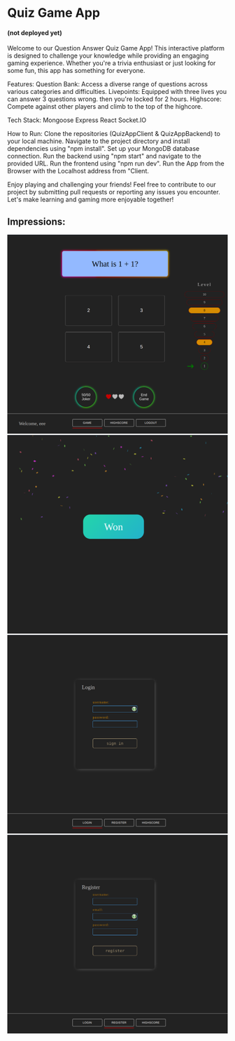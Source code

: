 # Quiz Game App

#### (not deployed yet)

Welcome to our Question Answer Quiz Game App! This interactive platform is designed to challenge your knowledge while providing an engaging gaming experience. Whether you're a trivia enthusiast or just looking for some fun, this app has something for everyone.

Features:
Question Bank: Access a diverse range of questions across various categories and difficulties.
Livepoints: Equipped with three lives you can answer 3 questions wrong. then you're locked
for 2 hours.
Highscore: Compete against other players and climb to the top of the highcore.

Tech Stack:
Mongoose
Express
React
Socket.IO

How to Run:
Clone the repositories (QuizAppClient & QuizAppBackend) to your local machine.
Navigate to the project directory and install dependencies using "npm install".
Set up your MongoDB database connection.
Run the backend using "npm start" and navigate to the provided URL.
Run the frontend using "npm run dev".
Run the App from the Browser with the Localhost address from "Client.

Enjoy playing and challenging your friends!
Feel free to contribute to our project by submitting pull requests or reporting any issues you encounter. Let's make learning and gaming more enjoyable together!

## Impressions:

![](./src/assets/readmeImages/one.png)
![](./src/assets/readmeImages/two.png)
![](./src/assets/readmeImages/three.png)
![](./src/assets/readmeImages/four.png)
